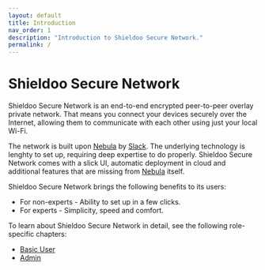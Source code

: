 ```yaml
---
layout: default
title: Introduction
nav_order: 1
description: "Introduction to Shieldoo Secure Network."
permalink: /
---
```


# Shieldoo Secure Network

Shieldoo Secure Network is an end-to-end encrypted peer-to-peer overlay private network. That means you connect your devices securely over the Internet, allowing them to communicate with each other using just your local Wi-Fi.

The network is built upon [Nebula](https://github.com/slackhq/nebula) by [Slack](https://github.com/slackhq). The underlying technology is lenghty to set up, requiring deep expertise to do properly. Shieldoo Secure Network comes with a slick UI, automatic deployment in cloud and additional features that are missing from [Nebula](https://github.com/slackhq/nebula) itself. 

Shieldoo Secure Network brings the following benefits to its users:
- For non-experts - Ability to set up in a few clicks.
- For experts - Simplicity, speed and comfort.

To learn about Shieldoo Secure Network in detail, see the following role-specific chapters:
- [Basic User](./basic_user/#basic-user)
- [Admin](./admin/#admin)
